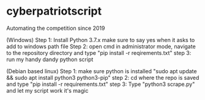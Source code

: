 # cyberpatriotscript
Automating the competition since 2019

(Windows)
Step 1: Install Python 3.7.x make sure to say yes when it asks to add to windows path file
Step 2: open cmd in administrator mode, navigate to the repository directory and type "pip install -r reqirements.txt"
step 3: run my handy dandy python script

(Debian based linux)
Step 1: make sure python is installed "sudo apt update && sudo apt install python3 python3-pip"
step 2: cd where the repo is saved and type "pip install -r requirements.txt"
step 3: Type "python3 scrape.py" and let my script work it's magic
